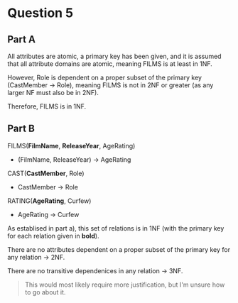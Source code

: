 # Question 5
## Part A
All attributes are atomic, a primary key has been given, and it is assumed that all attribute domains are atomic, meaning FILMS is at least in 1NF.

However, Role is dependent on a proper subset of the primary key (CastMember -> Role), meaning FILMS is not in 2NF or greater (as any larger NF must also be in 2NF).

Therefore, FILMS is in 1NF.

## Part B
FILMS(**FilmName**, **ReleaseYear**, AgeRating)
- (FilmName, ReleaseYear) -> AgeRating 

CAST(**CastMember**, Role)
- CastMember -> Role

RATING(**AgeRating**, Curfew)
- AgeRating -> Curfew

As establised in part a), this set of relations is in 1NF (with the primary key for each relation given in **bold**).

There are no attributes dependent on a proper subset of the primary key for any relation -> 2NF.

There are no transitive dependenices in any relation -> 3NF.

> This would most likely require more justification, but I'm unsure how to go about it.
